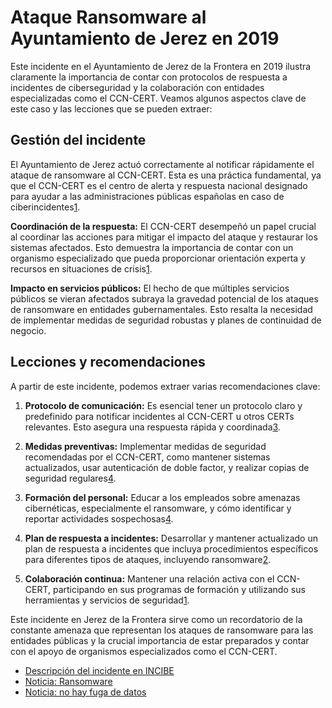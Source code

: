 
# Ataque Ransomware al Ayuntamiento de Jerez en 2019

Este incidente en el Ayuntamiento de Jerez de la Frontera en 2019 ilustra claramente la importancia de contar con protocolos de respuesta a incidentes de ciberseguridad y la colaboración con entidades especializadas como el CCN-CERT. Veamos algunos aspectos clave de este caso y las lecciones que se pueden extraer:

## Gestión del incidente

El Ayuntamiento de Jerez actuó correctamente al notificar rápidamente el ataque de ransomware al CCN-CERT. Esta es una práctica fundamental, ya que el CCN-CERT es el centro de alerta y respuesta nacional designado para ayudar a las administraciones públicas españolas en caso de ciberincidentes[1].

**Coordinación de la respuesta:** El CCN-CERT desempeñó un papel crucial al coordinar las acciones para mitigar el impacto del ataque y restaurar los sistemas afectados. Esto demuestra la importancia de contar con un organismo especializado que pueda proporcionar orientación experta y recursos en situaciones de crisis[1].

**Impacto en servicios públicos:** El hecho de que múltiples servicios públicos se vieran afectados subraya la gravedad potencial de los ataques de ransomware en entidades gubernamentales. Esto resalta la necesidad de implementar medidas de seguridad robustas y planes de continuidad de negocio.

## Lecciones y recomendaciones

A partir de este incidente, podemos extraer varias recomendaciones clave:

1. **Protocolo de comunicación:** Es esencial tener un protocolo claro y predefinido para notificar incidentes al CCN-CERT u otros CERTs relevantes. Esto asegura una respuesta rápida y coordinada[3].

2. **Medidas preventivas:** Implementar medidas de seguridad recomendadas por el CCN-CERT, como mantener sistemas actualizados, usar autenticación de doble factor, y realizar copias de seguridad regulares[4].

3. **Formación del personal:** Educar a los empleados sobre amenazas cibernéticas, especialmente el ransomware, y cómo identificar y reportar actividades sospechosas[4].

4. **Plan de respuesta a incidentes:** Desarrollar y mantener actualizado un plan de respuesta a incidentes que incluya procedimientos específicos para diferentes tipos de ataques, incluyendo ransomware[2].

5. **Colaboración continua:** Mantener una relación activa con el CCN-CERT, participando en sus programas de formación y utilizando sus herramientas y servicios de seguridad[1].

Este incidente en Jerez de la Frontera sirve como un recordatorio de la constante amenaza que representan los ataques de ransomware para las entidades públicas y la crucial importancia de estar preparados y contar con el apoyo de organismos especializados como el CCN-CERT.



[1]: https://www.ccn-cert.cni.es/es/seguridad-al-dia/novedades-ccn-cert/10928-como-gestionar-un-incidente-de-ransomware.html
[2]: https://www.ccn-cert.cni.es/es/informes/informes-ccn-cert-publicos/2877-ccn-cert-ia-11-18-medidas-de-seguridad-contra-ransomware/file?format=html
[3]: https://www.boe.es/buscar/doc.php?id=BOE-A-2022-7191
[4]: https://www.ucm.es/data/cont/media/www/pag-114974/CCN-CERT_BP_01.pdf
[5]: https://www.ccn-cert.cni.es/es/informes/informes-ccn-cert-publicos/7188-ccn-cert-ia-35-23-ciberamenazas-y-tendencias-edicion-2023/file.html
[6]: https://www.ccn-cert.cni.es/es/informes/informes-ccn-cert-publicos/4294-ccn-cert-ia-76-19-medidas-de-actuacion-frente-al-codigo-danino-emotet-1/file?format=html
[7]: https://www.ccn-cert.cni.es/es/
[8]: https://www.incibe.es/sites/default/files/contenidos/guias/doc/guia_nacional_notificacion_gestion_ciberincidentes.pdf



- [Descripción del incidente en INCIBE](https://www.incibe.es/incibe-cert/publicaciones/bitacora-de-seguridad/el-ayuntamiento-jerez-frontera-victima-ciberataque)
- [Noticia: Ransomware](https://www.diariodejerez.es/jerez/Ayuntamiento-problema-informatico-sin-internet_0_1396960484.html)
- [Noticia: no hay fuga de datos](https://www.diariodejerez.es/jerez/cni-confirma-fuga-datos-ciberataque-ayuntamietno_0_1397860388.html)

